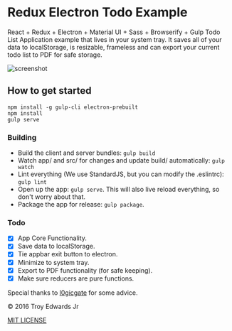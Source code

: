 # Redux Electron Todo Example

React + Redux + Electron + Material UI + Sass + Browserify + Gulp Todo List Application example that lives in your system tray. It saves all of your data to localStorage, is resizable, frameless and can export your current todo list to PDF for safe storage.

![screenshot](http://i.imgur.com/aipE0VJ.png)

## How to get started

```
npm install -g gulp-cli electron-prebuilt
npm install
gulp serve
```

### Building

- Build the client and server bundles: `gulp build`
- Watch app/ and src/ for changes and update build/ automatically: `gulp watch`
- Lint everything (We use StandardJS, but you can modify the .eslintrc): `gulp lint`
- Open up the app: `gulp serve`. This will also live reload everything, so don't worry about that.
- Package the app for release: `gulp package`.


### Todo

- [x] App Core Functionality.
- [x] Save data to localStorage.
- [x] Tie appbar exit button to electron.
- [x] Minimize to system tray.
- [x] Export to PDF functionality (for safe keeping).
- [x] Make sure reducers are pure functions.

Special thanks to [l0gicgate](https://github.com/l0gicgate) for some advice. 

© 2016 Troy Edwards Jr

[MIT LICENSE](https://opensource.org/licenses/MIT "MIT LICENSE")
